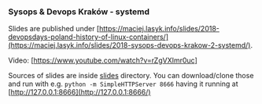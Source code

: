 ### Sysops & Devops Kraków - systemd

Slides are published under [https://maciej.lasyk.info/slides/2018-devopsdays-poland-history-of-linux-containers/](https://maciej.lasyk.info/slides/2018-sysops-devops-krakow-2-systemd/).

Video: [https://www.youtube.com/watch?v=rZgVXImr0uc]

Sources of slides are inside [slides](slides/) directory. You can download/clone 
those and run with e.g. `python -m SimpleHTTPServer 8666` having it running 
at [http://127.0.0.1:8666](http://127.0.0.1:8666/)